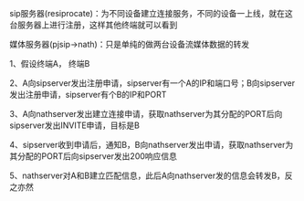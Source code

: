 
sip服务器(resiprocate)：为不同设备建立连接服务，不同的设备一上线，就在这台服务器上进行注册，这样其他终端就可以看到

媒体服务器(pjsip->nath)：只是单纯的做两台设备流媒体数据的转发

1、假设终端A， 终端B

2、A向sipserver发出注册申请，sipserver有一个A的IP和端口号；B向sipserver发出注册申请，sipserver有个B的IP和PORT

3、A向nathserver发出建立连接申请，获取nathserver为其分配的PORT后向sipserver发出INVITE申请，目标是B

4、sipserver收到申请后，通知B，B向nathserver发出申请，获取nathserver为其分配的PORT后向sipserver发出200响应信息

5、nathserver对A和B建立匹配信息，此后A向nathserver发的信息会转发B，反之亦然

